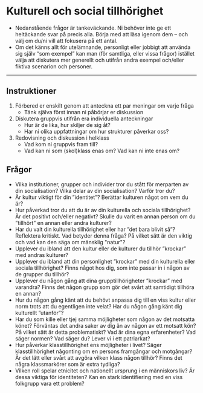 # Kulturell och social tillhörighet

- Nedanstående frågor är tankeväckande. Ni behöver inte ge ett heltäckande svar på precis alla.	Börja med att läsa igenom dem – och välj om du/ni vill att fokusera på ett antal.
- Om det känns allt för utelämnande, personligt eller jobbigt att använda sig själv “som exempel” kan man (för samtliga, eller vissa frågor) istället välja att diskutera mer generellt och utifrån andra exempel och/eller fiktiva scenarion och personer.

***

## Instruktioner
1. Förbered er enskilt genom att anteckna ett par meningar om varje fråga
	- Tänk själva först innan ni påbörjar er diskussion	
2. Diskutera gruppvis utifrån era individuella anteckningar
	- Hur är de lika, hur skiljer de sig åt?	
	- Har ni olika uppfattningar om hur strukturer påverkar oss?	
3. Redovisning och diskussion i helklass	
	- Vad kom ni gruppvis fram till?
	- Vad kan ni som (skol)klass enas om? Vad kan ni inte enas om?

## Frågor	
- Vilka institutioner, grupper och individer tror du stått för merparten av din socialisation? Vilka delar av din socialisation? Varför tror du?	
- Är kultur viktigt för din ”identitet”? Berättar kulturen något om vem du är?	
- Hur påverkad tror du att du är av din kulturella och sociala tillhörighet? Är det positivt och/eller negativt? Skulle du varit en annan person om du ”tillhört” en annan eller andra kulturer?	
- Har du valt din kulturella tillhörighet eller har ”det bara blivit så”? Reflektera kritiskt. Vad betyder denna fråga? På vilket sätt är den viktig och vad kan den säga om mänsklig "natur"?
- Upplever du ibland att den kultur eller de kulturer du tillhör ”krockar” med andras kulturer?	
- Upplever du ibland att din personlighet ”krockar” med din kulturella eller sociala tillhörighet? Finns något hos dig, som inte passar in i någon av de grupper du tillhör?	
- Upplever du någon gång att dina grupptillhörigheter ”krockar” med varandra? Finns det någon grupp som gör det svårt att samtidigt tillhöra en annan?	
- Hur du någon gång känt att du behövt anpassa dig till en viss kultur eller norm trots att du egentligen inte velat? Har du någon gång känt dig kulturellt ”utanför”?	
- Har du som kille eller tjej samma möjligheter som någon av det motsatta könet? Förväntas det andra saker av dig än av någon av ett motsatt kön? På vilket sätt är detta problematiskt? Vad är dina egna erfarenheter? Vad säger normen? Vad säger du? Lever vi i ett patriarkat?	
- Hur påverkar klasstillhörighet ens möjligheter i livet? Säger klasstillhörighet någonting om en persons framgångar och motgångar? Är det lätt eller svårt att avgöra vilken klass någon tillhör? Finns det några klassmarkörer som är extra tydliga?	
- Vilken roll spelar etnicitet och nationellt ursprung i en människors liv? Är dessa viktiga för identiteten? Kan en stark identifiering med en viss folkgrupp vara ett problem?	


<!--gamla versionen

# Kulturell och social tillhörighet
## Instruktioner

Tanken med detta diskussionsunderlag är att reflektera något kring sin egen kulturella och sociala tillhörighet. Hur denna ser ut och  påverkar.

Nedanstående frågor är tankeväckande. Ni behöver inte ge  heltäckande svar, eller diskutera alla i samma utsträckning. Kommer man på egna intressanta frågeställningar är detta också helt i sin ordning!

**OBS:** Om det känns allt för utelämnande, personligt eller jobbigt att använda sig själv “som exempel” kan man (för samtliga, eller vissa frågor) istället välja att diskutera mer generellt och utifrån andra exempel och/eller fiktiva scenarion och personer. 

## Diskussionsfrågor

- Vilken eller vilka grupper/kulturer anser du dig tillhöra?

- Vilka institutioner och grupper tror du stått för merparten av din socialisation. Vilka bitar av din socialisation? Varför tror du?

- Är kultur viktigt för din ”identitet”. Berättar kulturen något om vem du är? Vilken kultur?

- Hur påverkad tror du att du är av din kulturella och sociala tillhörighet? Är det positivt och/eller negativt? Skulle du varit en annan person om du ”tillhört” en annan eller andra kulturer? 

- Har du valt din kulturella tillhörighet eller har ”det bara blivit så”? Reflektera kritiskt.

- Känner du dig som en kille eller en tjej? Är det viktigt för dig att vara det ena eller det andra? Varför? Varför inte? 

- Har du som kille eller tjej samma möjligheter som någon av det motsatta könet? Förväntas det andra saker av dig än av någon av ett motsatt kön? På vilket sätt är detta problematiskt? Vad är dina egna erfarenheter? Vad säger normen? Vad säger du? Lever vi i ett patriarkat?

- Vilken är din klassbakgrund? Hur tror du denna påverkar dig (och andra)? Är denna viktig för din identitet?

- Vilken är din etniska bakgrund? Hur tror du att denna påverkar dig (och andra)? Är denna viktig för din identitet?

- Upplever du ibland att den kultur eller de kulturer du tillhör ”krockar” med andras kulturer?

- Upplever du ibland att din personlighet ”krockar” med din kulturella eller sociala tillhörighet? Finns något i dig, som inte passar in i någon av de grupper du tillhör?

- Upplever du någon gång att dina grupptillhörigheter ”krockar” med varandra? Finns det någon grupp som gör det svårt att samtidigt tillhöra en annan? 

- Hur du någon gång känt att du behövt anpassa dig till en viss kultur eller norm trots att du egentligen inte velat? Har du någon gång känt dig kulturellt ”utanför”?

 -->